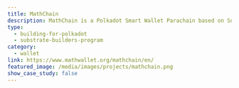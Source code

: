 ```yaml
---
title: MathChain
description: MathChain is a Polkadot Smart Wallet Parachain based on Substrate. It contains built in solutions like DEX, NFT Store and more.
type:
  - building-for-polkadot
  - substrate-builders-program
category:
  - wallet
link: https://www.mathwallet.org/mathchain/en/
featured_image: /media/images/projects/mathchain.png
show_case_study: false
---
```


